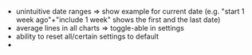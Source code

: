 - unintuitive date ranges => show example for current date (e.g. "start 1 week ago"+"include 1 week" shows the first and the last date)
- average lines in all charts => toggle-able in settings
- ability to reset all/certain settings to default
- 